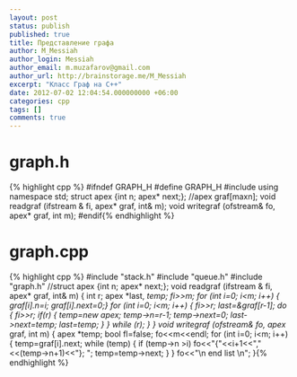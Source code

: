 ```yaml
---
layout: post
status: publish
published: true
title: Представление графа
author: M_Messiah
author_login: Messiah
author_email: m.muzafarov@gmail.com
author_url: http://brainstorage.me/M_Messiah
excerpt: "Класс Граф на C++"
date: 2012-07-02 12:04:54.000000000 +06:00
categories: cpp
tags: []
comments: true
---
```


# graph.h #
{% highlight cpp %}
#ifndef GRAPH_H
#define GRAPH_H
#include <fstream>
using namespace std;
struct apex {int n; apex* next;};
//apex graf[maxn];
void readgraf (ifstream & fi, apex* graf, int& m);
void writegraf (ofstream& fo, apex* graf, int m);
#endif{% endhighlight %}
# graph.cpp #

{% highlight cpp %}
#include "stack.h"
#include "queue.h"
#include "graph.h"
//struct apex {int n; apex* next;};
void readgraf (ifstream & fi, apex* graf, int& m) {
	int r;
	apex *last, *temp;
	fi>>m;
	for (int i=0; i<m; i++) { graf[i].n=i; graf[i].next=0;}
	for (int i=0; i<m; i++)
	{
		fi>>r;
		last=&graf[r-1];
		do {
			fi>>r;
			if(r) {
				temp=new apex;
				temp->n=r-1;
				temp->next=0;
				last->next=temp;
				last=temp;
			}
		} while (r);
	}
}
void writegraf (ofstream& fo, apex* graf, int m) {
	apex *temp;
	bool fl=false;
	fo<<m<<endl;
	for (int i=0; i<m; i++) {
		temp=graf[i].next;
		while (temp) {
			if (temp->n >i)
				fo<<"{"<<i+1<<","<<(temp->n+1)<<"}; ";
			temp=temp->next;
		}
	}
	fo<<"\n end list \n";
}{% endhighlight %}
